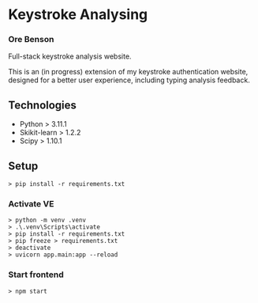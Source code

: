 # Keystroke Analysing
### Ore Benson

Full-stack keystroke analysis website.

This is an (in progress) extension of my keystroke authentication website, designed for a better user experience, including typing analysis feedback.


## Technologies
* Python > 3.11.1
* Skikit-learn > 1.2.2
* Scipy > 1.10.1

## Setup
```
> pip install -r requirements.txt
```
### Activate VE
```
> python -m venv .venv
> .\.venv\Scripts\activate
> pip install -r requirements.txt
> pip freeze > requirements.txt
> deactivate
> uvicorn app.main:app --reload
```

### Start frontend
```
> npm start
```
